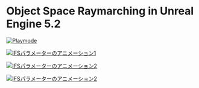 # Object Space Raymarching in Unreal Engine 5.2

[![Playmode](Docs/playmode_v1.gif.gif)](Docs/playmode_v1.gif.gif)

[![IFSパラメーターのアニメーション1](Docs/param_v1.gif)](Docs/param_v1.gif)

[![IFSパラメーターのアニメーション2](Docs/param_v2.gif)](Docs/param_v2.gif)

[![IFSパラメーターのアニメーション2](Docs/transform_translation_v1.gif)](Docs/transform_translation_v1.gif)